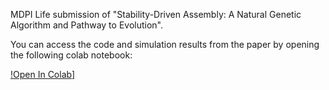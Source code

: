 MDPI Life submission of "Stability-Driven Assembly: A Natural Genetic Algorithm and Pathway to Evolution".

You can access the code and simulation results from the paper by opening the following colab notebook:

[!Open In Colab](https://colab.research.google.com/drive/1aMgGo6jt9iYoHmsCop34vFI4sn_lY-vg?usp=drive_link)]

